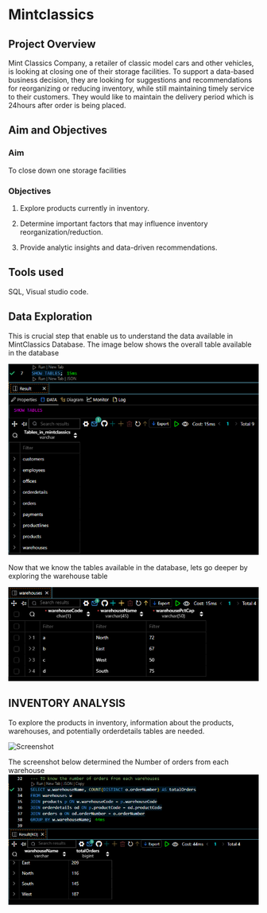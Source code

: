 # Mintclassics
## Project Overview
Mint Classics Company, a retailer of classic model cars and other vehicles, is looking at closing one of their storage facilities. 
To support a data-based business decision, they are looking for suggestions and recommendations for reorganizing or reducing inventory, while still maintaining timely service to their customers. They would like to maintain the delivery period which is 24hours after order is being placed.
## Aim and Objectives
### Aim 
To close down one storage facilities
### Objectives
1. Explore products currently in inventory.

2. Determine important factors that may influence inventory reorganization/reduction.

3. Provide analytic insights and data-driven recommendations.
## Tools used 
SQL, Visual studio code.
## Data Exploration
This is crucial step that enable us to understand the data available in MintClassics Database. 
The image below shows the overall table available in the database 

![Screenshot](Tables.PNG)

Now that we know the tables available in the database, lets go deeper by exploring the warehouse table 

![Screenshot](Warehouses.PNG)

## INVENTORY ANALYSIS
To explore the products in inventory, information about the products, warehouses, and potentially orderdetails tables are needed. 

![Screenshot](Inventory%analysis.PNG)

The screenshot below determined the Number of orders from each warehouse
![Screenshot](OrdersPerWarehouse.PNG)